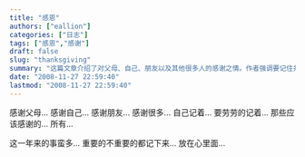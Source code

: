 ```yaml
---
title: "感恩"
authors: ["eallion"]
categories: ["日志"]
tags: ["感恩","感谢"]
draft: false
slug: "thanksgiving"
summary: "这篇文章介绍了对父母、自己、朋友以及其他很多人的感谢之情。作者强调要记住并感恩那些应该感谢的人和事情，无论重要与否都要铭记在心。"
date: "2008-11-27 22:59:40"
lastmod: "2008-11-27 22:59:40"
---
```


感谢父母...
感谢自己...
感谢朋友...
感谢很多...
自己记着...
要劳劳的记着...
那些应该感谢的...
所有...

这一年来的事蛮多...
重要的不重要的都记下来...
放在心里面...
